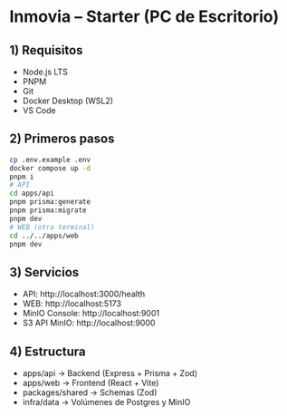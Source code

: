 # Inmovia – Starter (PC de Escritorio)

## 1) Requisitos
- Node.js LTS
- PNPM
- Git
- Docker Desktop (WSL2)
- VS Code

## 2) Primeros pasos
```bash
cp .env.example .env
docker compose up -d
pnpm i
# API
cd apps/api
pnpm prisma:generate
pnpm prisma:migrate
pnpm dev
# WEB (otra terminal)
cd ../../apps/web
pnpm dev
```
## 3) Servicios
- API: http://localhost:3000/health
- WEB: http://localhost:5173
- MinIO Console: http://localhost:9001
- S3 API MinIO: http://localhost:9000

## 4) Estructura
- apps/api → Backend (Express + Prisma + Zod)
- apps/web → Frontend (React + Vite)
- packages/shared → Schemas (Zod)
- infra/data → Volúmenes de Postgres y MinIO